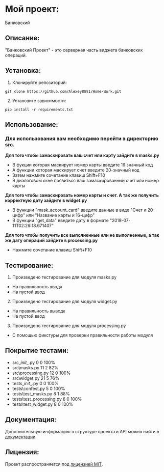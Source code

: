 # Мой проект:

Банковский

## Описание:

"Банковский Проект" - это серверная часть виджета банковских операций.

## Установка:

1. Клонируйте репозиторий:
```
git clone https://github.com/Alexey8891/Home-Work.git
```

2. Установите зависимости:
```
pip install -r requirements.txt
```


## Использование:

### **Для использования вам необходимо перейти в директорию src.**

**Для того чтобы замаскировать ваш счет или карту зайдите в masks.py**

- В фукции которая маскирует номер карты введите 16 значный код
- А функции которая маскирует счет введите 20-значный код
- Затем нажмите сочетание клавиш Shift+F10
- В диалоговом окне появиться ваш замаскированный счет или номер карты

**Для того чтобы замаскировать номер карты и счет. А так же получить корректную дату зайдите в widget.py**

- В функции "mask_account_card" введите данные в виде "Счет и 20-цифр" или "Название карты и 16-цифр"
- В функции "get_data" введите дату в формате "2018-07-11T02:26:18.671407"

**Для того чтобы получить все выполненные или не выполненные, а так же дату операций зайдите в processing.py**

- Нажмите сочетание клавиш Shift+F10

## Тестирование:

1. Произведено тестирование для модуля masks.py
- На правильность ввода
- На пустой ввод
2. Произведено тестирование для модуля widget.py
- На правильность вывода
- На пустой ввод
3. Произведено тестирование для модуля processing.py
- С помощью фикстуры для проверки правильности работы модуля

##  Покрытие тестами:
- src\__init__.py                0      0   100%
- src\masks.py                  11      2    82%
- src\processing.py             12      0   100%
- src\widget.py                 21      5    76%
- tests\__init__.py              0      0   100%
- tests\confest.py               5      0   100%
- tests\test_masks.py            8      1    88%
- tests\test_processing.py       8      0   100%
- tests\test_widget.py           8      0   100%


## Документация:

Дополнительную информацию о структуре проекта и API можно найти в [документации](docs/README.md).

## Лицензия:

Проект распространяется под [лицензией MIT](LICENSE).